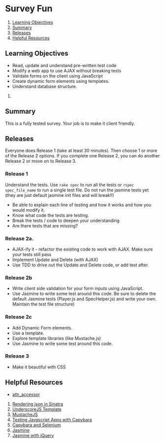 # Survey Fun


1. [Learning Objectives](#learning-objectives)
1. [Summary](#summary)
1. [Releases](#releases)
1. [Helpful Resources](#helpful-resources)

## Learning Objectives
* Read, update and understand pre-written test code
* Modify a web app to use AJAX without breaking tests
* Validate forms on the client using JavaScript
* Create dynamic form elements using templates.
* Understand database structure.

1.
## Summary 
This is a fully tested survey.  Your job is to make it client friendly. 


## Releases
Everyone does Release 1 (take at least 30 minutes).  Then choose 1 or more of the Release 2 options.  If you complete one Release 2, you can do another Release 2 or move on to Release 3. 

### Release 1
Understand the tests. Use `rake spec` to run all the tests or `rspec spec_file_name` to run a single test file. Do not run the jasmine tests yet (they are just default jasmine init files and will break!!)

* Be able to explain each line of testing and how it works and how you would modify it.
* Know what code the tests are testing.
* Break the tests / code to deepen your understanding
* Are there tests that are missing?

### Release 2a. 
* AJAX-ify it - refactor the existing code to work with AJAX. Make sure your tests still pass
* Implement Update and Delete (with AJAX)
* Use TDD to drive out the Update and Delete code, or add test after.

### Release 2b
* Write client side validation for your form inputs using JavaScript.
* Use Jasmine to write some test around this code. Be sure to delete the default Jasmine tests (Player.js and SpecHelper.js) and write your own. Maintain the test file structure)

### Release 2c
* Add Dynamic Form elements.
* Use a template.
* Explore template libraries (like Mustache.js)
* Use Jasmine to write some test around this code. 

### Release 3
* Make it beautiful with CSS



## Helpful Resources
* [attr_accessor](http://guides.rubyonrails.org/v3.2.13/security.html#mass-assignment)
1. [Rendering json in Sinatra](http://apidock.com/rails/ActionDispatch/Request/xhr%3F)
1. [UnderscoreJS Template](http://underscorejs.org/#template)
1. [MustacheJS](https://github.com/janl/mustache.js#mustachejs---logic-less-mustache-templates-with-javascript)
1. [Testing Javascript Apps with Capybara](https://github.com/jnicklas/capybara#selecting-the-driver)
1. [Capybara and Selenium](https://github.com/jnicklas/capybara#selenium)
1. [Jasmine](https://github.com/pivotal/jasmine)
1. [Jasmine with jQuery](https://github.com/velesin/jasmine-jquery)

